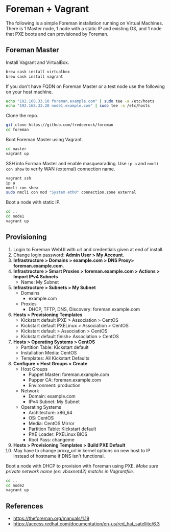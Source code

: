 # Foreman + Vagrant
The following is a simple Foreman installation running on Virtual Machines. There is 1 Master node, 1 node with a static IP and existing OS, and 1 node that PXE boots and can provisioned by Foreman.

## Foreman Master
Install Vagrant and VirtualBox.

```bash
brew cask install virtualbox
brew cask install vagrant
```

If you don't have FQDN on Foreman Master or a test node use the following on your host machine.

```bash
echo "192.168.33.10 foreman.example.com" | sudo tee -a /etc/hosts
echo "192.168.33.20 node1.example.com" | sudo tee -a /etc/hosts
```

Clone the repo.

```bash
git clone https://github.com/fredeerock/foreman
cd foreman
```

Boot Foreman Master using Vagrant.
```bash
cd master
vagrant up
```

SSH into Forman Master and enable masquearading. Use `ip a` and `nmcli con show` to verify WAN (external) connection name.

```bash
vagrant ssh
ip a
nmcli con show
sudo nmcli con mod "System eth0" connection.zone external
```

Boot a node with static IP. 
```bash
cd ..
cd node1
vagrant up
```

## Provisioning

1. Login to Foreman WebUI with url and credentials given at end of install.
2. Change login password: **Admin User > My Account**.
3. **Infrastructure > Domains > example.com > DNS Proxy> foreman.example.com**.
4. **Infrastructure > Smart Proxies > foreman.example.com > Actions > Import IPv4 Subnets**
    - Name: My Subnet
5. **Infrastructure > Subnets > My Subnet**
    - Domains
      - example.com
    - Proxies
      - DHCP, TFTP, DNS, Discovery: foreman.example.com
6. **Hosts > Provisioning Templates** 
    - Kickstart default iPXE > Association > CentOS
    - Kickstart default PXELinux > Association > CentOS
    - Kickstart default > Association > CentOS
    - Kickstart default finish> Association > CentOS
7. **Hosts > Operating Systems > CentOS** 
    - Partition Table: Kickstart default
    - Installation Media: CentOS
    - Templates: All Kickstart Defaults
8. **Configure > Host Groups > Create**
    - Host Groups
      - Puppet Master: foreman.example.com
      - Pupper CA: foreman.example.com
      - Environment: production
    - Network
      - Domain: example.com
      - IPv4 Subnet: My Subnet
    - Operating Systems
      - Architecture: x86_64
      - OS: CentOS
      - Media: CentOS Mirror
      - Partition Table: Kickstart default
      - PXE Loader: PXELinux BIOS
      - Root Pass: changeme
9. **Hosts > Provisioning Templates > Build PXE Default**
10. May have to change proxy_url in kernel options on new host to IP instead of hostname if DNS isn't functional.

Boot a node with DHCP to provision with Foreman using PXE. *Make sure private network name (ex: vboxnet42) matchs in Vagrantfile.* 
```bash
cd ..
cd node2
vagrant up
```

## References
- https://theforeman.org/manuals/1.19
- https://access.redhat.com/documentation/en-us/red_hat_satellite/6.3